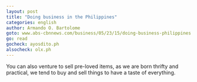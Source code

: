 ```yaml
---
layout: post
title: "Doing business in the Philippines"
categories: english
author: Armando O. Bartolome
goto: www.abs-cbnnews.com/business/05/23/15/doing-business-philippines
go: read
gocheck: ayosdito.ph
alsocheck: olx.ph
---
```

You can also venture to sell pre-loved items, as we are born thrifty and practical, we tend to buy and sell things to have a taste of everything.
